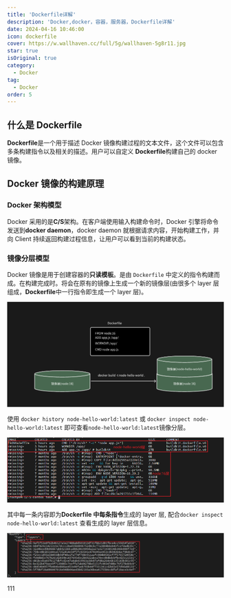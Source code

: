 ```yaml
---
title: 'Dockerfile详解'
description: 'Docker,docker，容器，服务器，Dockerfile详解'
date: 2024-04-16 10:46:00
icon: dockerfile
cover: https://w.wallhaven.cc/full/5g/wallhaven-5g8r11.jpg
star: true
isOriginal: true
category:
  - Docker
tag:
  - Docker
order: 5
---
```


## 什么是 Dockerfile

**Dockerfile**是一个用于描述 Docker 镜像构建过程的文本文件，这个文件可以包含多条构建指令以及相关的描述。用户可以自定义 **Dockerfile**构建自己的 docker 镜像。

## Docker 镜像的构建原理

### Docker 架构模型

Docker 采用的是**C/S**架构。在客户端使用输入构建命令时，Docker 引擎将命令发送到**docker daemon**，docker daemon 就根据请求内容，开始构建工作，并向 Client 持续返回构建过程信息，让用户可以看到当前的构建状态。

### 镜像分层模型

Docker 镜像是用于创建容器的**只读模板**。是由 `Dockerfile` 中定义的指令构建而成。在构建完成时。将会在原有的镜像上生成一个新的镜像层(由很多个 layer 层组成，**Dockerfile**中一行指令即生成一个 layer 层)。

![docker 镜像分层模型](image-1.png)

使用 `docker history node-hello-world:latest` 或 `docker inspect node-hello-world:latest` 即可查看`node-hello-world:latest`镜像分层。

![使用docker history命令查看镜像分层](image-2.png)

其中每一条内容即为**Dockerfile 中每条指令**生成的 layer 层, 配合`docker inspect node-hello-world:latest` 查看生成的 layer 层信息。

![使用docker inspect命令查看生成layer层信息](image-3.png)

111
